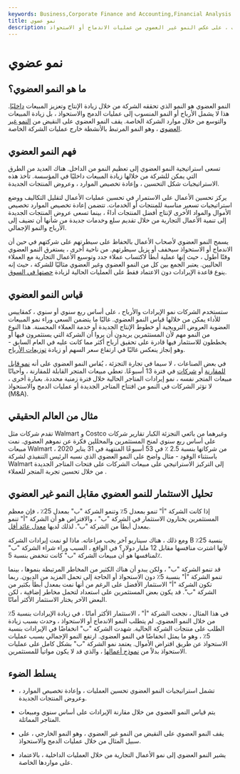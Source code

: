 ```yaml
---
keywords: Business,Corporate Finance and Accounting,Financial Analysis
title: نمو عضوي
description: النمو العضوي هو النمو الذي يمكن أن تحققه الشركة من خلال زيادة الإنتاج وتعزيز المبيعات ، على عكس النمو غير العضوي من عمليات الاندماج أو الاستحواذ.
---
```


# نمو عضوي
## ما هو النمو العضوي؟

النمو العضوي هو النمو الذي تحققه الشركة من خلال زيادة الإنتاج وتعزيز المبيعات [داخليًا](/internalgrowthrate). هذا لا يشمل الأرباح أو النمو المنسوب إلى عمليات الدمج والاستحواذ ، بل زيادة المبيعات والتوسع من خلال موارد الشركة الخاصة. يقف النمو العضوي على النقيض من [النمو غير العضوي](/inorganicgrowth) ، وهو النمو المرتبط بالأنشطة خارج عمليات الشركة الخاصة.

## فهم النمو العضوي

تسعى استراتيجية النمو العضوي إلى تعظيم النمو من الداخل. هناك العديد من الطرق التي يمكن للشركة من خلالها زيادة المبيعات داخليًا في المؤسسة. تأخذ هذه الاستراتيجيات شكل التحسين ، وإعادة تخصيص الموارد ، وعروض المنتجات الجديدة.

يركز تحسين الأعمال على الاستمرار في تحسين عمليات الأعمال لتقليل التكاليف ووضع استراتيجيات تسعير مناسبة للمنتجات أو الخدمات. تتضمن إعادة تخصيص الموارد تخصيص الأموال والمواد الأخرى لإنتاج أفضل المنتجات أداءً ، بينما تسعى عروض المنتجات الجديدة إلى تنمية الأعمال التجارية من خلال تقديم سلع وخدمات جديدة من شأنها أن تضيف إلى الأرباح والنمو الإجمالي.

يسمح النمو العضوي لأصحاب الأعمال بالحفاظ على سيطرتهم على شركتهم في حين أن الاندماج أو الاستحواذ سيخفف أو يزيل سيطرتهم. من ناحية أخرى ، يستغرق النمو العضوي وقتًا أطول ، حيث إنها عملية أبطأ لاكتساب عملاء جدد وتوسيع الأعمال التجارية مع العملاء الحاليين. يعتبر الجمع بين كل من النمو العضوي وغير العضوي مثاليًا للشركة ، حيث إنه ينوع قاعدة الإيرادات دون الاعتماد فقط على العمليات الحالية لزيادة [حصتها في السوق](/marketshare).

## قياس النمو العضوي

ستستخدم الشركات نمو الإيرادات والأرباح ، على أساس ربع سنوي أو سنوي ، كمقاييس للأداء يمكن من خلالها قياس النمو العضوي. غالبًا ما يتضمن السعي وراء نمو المبيعات العضوية العروض الترويجية أو خطوط الإنتاج الجديدة أو خدمة العملاء المحسنة. هذا النوع من النمو مهم لأن المستثمرين يريدون أن يروا أن الشركة التي يستثمرون فيها أو يخططون للاستثمار فيها قادرة على تحقيق أرباح أكثر مما كانت عليه في العام السابق - وهو إنجاز ينعكس غالبًا في ارتفاع سعر السهم أو زيادة [توزيعات الأرباح](/dividend).

في بعض الصناعات ، لا سيما في تجارة التجزئة ، يُقاس النمو العضوي على أنه [نمو قابل للمقارنة](/comparable-store-sales) أو [شركات](/comps) في فترة 13 أسبوعًا. تعطي مبيعات المتجر القابلة للمقارنة ، وأحيانًا مبيعات المتجر نفسه ، نمو إيرادات المتاجر الحالية خلال فترة زمنية محددة. بعبارة أخرى ، لا تؤثر الشركات في النمو من افتتاح المتاجر الجديدة أو عمليات الدمج والاستحواذ (M&A).

## مثال من العالم الحقيقي

تقدم شركات مثل Walmart و Costco وغيرهما من بائعي التجزئة الكبار تقارير شركات على أساس ربع سنوي لمنح المستثمرين والمحللين فكرة عن نموهم العضوي. نمت مبيعات Walmart من شركاتها بنسبة 2.5 ٪ في 53 أسبوعًا المنتهية في 31 يناير 2020 ، باستثناء الوقود - مثال واضح على النمو العضوي الذي نسبه الرئيس التنفيذي لشركة Walmart إلى التركيز الاستراتيجي على مبيعات الشركات على فتحات المتاجر الجديدة من خلال تحسين تجربة المتجر للعملاء .

## تحليل الاستثمار للنمو العضوي مقابل النمو غير العضوي

إذا كانت الشركة "أ" تنمو بمعدل 5٪ وتنمو الشركة "ب" بمعدل 25٪ ، فإن معظم المستثمرين يختارون الاستثمار في الشركة "ب" ، والافتراض هو أن الشركة "أ" تنمو بمعدل أبطأ من الشركة "ب". لذلك لديها [معدل عائد أقل](/rateofreturn).

ومع ذلك ، هناك سيناريو آخر يجب مراعاته. ماذا لو نمت إيرادات الشركة B بنسبة 25٪ لأنها اشترت منافسها مقابل 12 مليار دولار؟ في الواقع ، السبب وراء شراء الشركة "ب" لمنافسها هو أن مبيعات الشركة "ب" كانت تنخفض بنسبة 5٪.

قد تنمو الشركة "ب" ، ولكن يبدو أن هناك الكثير من المخاطر المرتبطة بنموها ، بينما تنمو الشركة "أ" بنسبة 5٪ دون الاستحواذ أو الحاجة إلى تحمل المزيد من الديون. ربما تكون الشركة "أ" الاستثمار الأفضل على الرغم من أنها نمت بمعدل أبطأ بكثير من الشركة "ب". قد يكون بعض المستثمرين على استعداد لتحمل مخاطر إضافية ، لكن البعض الآخر يختار الاستثمار الأكثر أمانًا.

في هذا المثال ، نجحت الشركة "أ" ، الاستثمار الأكثر أمانًا ، في زيادة الإيرادات بنسبة 5٪ من خلال النمو العضوي. لم يتطلب النمو الاندماج أو الاستحواذ ، وحدث بسبب زيادة الطلب على منتجات الشركة الحالية. شهدت الشركة "ب" انخفاضًا في الإيرادات بنسبة 5٪ ، وهو ما يمثل انخفاضًا في النمو العضوي. ارتفع النمو الإجمالي بسبب عمليات الاستحواذ عن طريق اقتراض الأموال. يعتمد نمو الشركة "ب" بشكل كامل على عمليات الاستحواذ بدلاً من [نموذج أعمالها](/businessmodel) ، والذي قد لا يكون مواتياً للمستثمرين.

## يسلط الضوء

- تشمل استراتيجيات النمو العضوي تحسين العمليات ، وإعادة تخصيص الموارد ، وعروض المنتجات الجديدة.

- يتم قياس النمو العضوي من خلال مقارنة الإيرادات على أساس سنوي ومبيعات المتاجر المماثلة.

- يقف النمو العضوي على النقيض من النمو غير العضوي ، وهو النمو الخارجي ، على سبيل المثال من خلال عمليات الدمج والاستحواذ.

- يشير النمو العضوي إلى نمو الأعمال التجارية من خلال العمليات الداخلية ، بالاعتماد على مواردها الخاصة.


